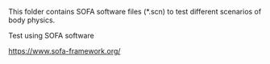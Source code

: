 This folder contains SOFA software files (*.scn) to test different scenarios of body physics.

Test using SOFA software

https://www.sofa-framework.org/

